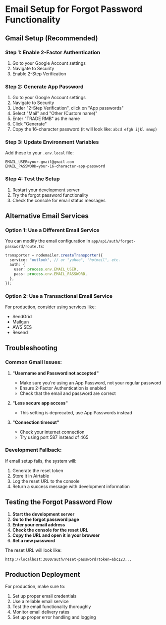 # Email Setup for Forgot Password Functionality

## Gmail Setup (Recommended)

### Step 1: Enable 2-Factor Authentication
1. Go to your Google Account settings
2. Navigate to Security
3. Enable 2-Step Verification

### Step 2: Generate App Password
1. Go to your Google Account settings
2. Navigate to Security
3. Under "2-Step Verification", click on "App passwords"
4. Select "Mail" and "Other (Custom name)"
5. Enter "TRADE RMB" as the name
6. Click "Generate"
7. Copy the 16-character password (it will look like: `abcd efgh ijkl mnop`)

### Step 3: Update Environment Variables
Add these to your `.env.local` file:

```env
EMAIL_USER=your-gmail@gmail.com
EMAIL_PASSWORD=your-16-character-app-password
```

### Step 4: Test the Setup
1. Restart your development server
2. Try the forgot password functionality
3. Check the console for email status messages

## Alternative Email Services

### Option 1: Use a Different Email Service
You can modify the email configuration in `app/api/auth/forgot-password/route.ts`:

```typescript
transporter = nodemailer.createTransporter({
  service: "outlook", // or "yahoo", "hotmail", etc.
  auth: {
    user: process.env.EMAIL_USER,
    pass: process.env.EMAIL_PASSWORD,
  },
});
```

### Option 2: Use a Transactional Email Service
For production, consider using services like:
- SendGrid
- Mailgun
- AWS SES
- Resend

## Troubleshooting

### Common Gmail Issues:
1. **"Username and Password not accepted"**
   - Make sure you're using an App Password, not your regular password
   - Ensure 2-Factor Authentication is enabled
   - Check that the email and password are correct

2. **"Less secure app access"**
   - This setting is deprecated, use App Passwords instead

3. **"Connection timeout"**
   - Check your internet connection
   - Try using port 587 instead of 465

### Development Fallback:
If email setup fails, the system will:
1. Generate the reset token
2. Store it in Airtable
3. Log the reset URL to the console
4. Return a success message with development information

## Testing the Forgot Password Flow

1. **Start the development server**
2. **Go to the forgot password page**
3. **Enter your email address**
4. **Check the console for the reset URL**
5. **Copy the URL and open it in your browser**
6. **Set a new password**

The reset URL will look like:
```
http://localhost:3000/auth/reset-password?token=abc123...
```

## Production Deployment

For production, make sure to:
1. Set up proper email credentials
2. Use a reliable email service
3. Test the email functionality thoroughly
4. Monitor email delivery rates
5. Set up proper error handling and logging 
